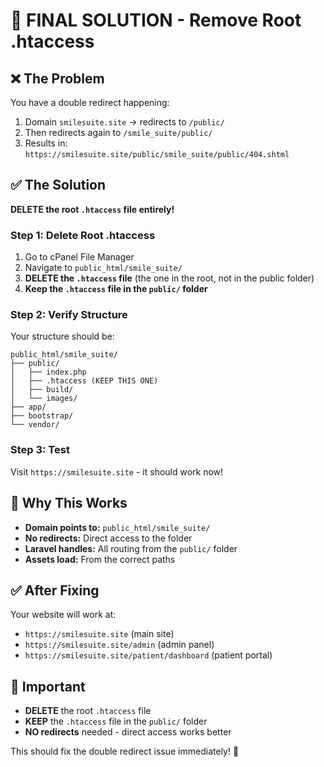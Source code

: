 # 🎯 FINAL SOLUTION - Remove Root .htaccess

## ❌ **The Problem**

You have a double redirect happening:

1. Domain `smilesuite.site` → redirects to `/public/`
2. Then redirects again to `/smile_suite/public/`
3. Results in: `https://smilesuite.site/public/smile_suite/public/404.shtml`

## ✅ **The Solution**

**DELETE the root `.htaccess` file entirely!**

### **Step 1: Delete Root .htaccess**

1. Go to cPanel File Manager
2. Navigate to `public_html/smile_suite/`
3. **DELETE the `.htaccess` file** (the one in the root, not in the public folder)
4. **Keep the `.htaccess` file in the `public/` folder**

### **Step 2: Verify Structure**

Your structure should be:

```
public_html/smile_suite/
├── public/
│   ├── index.php
│   ├── .htaccess (KEEP THIS ONE)
│   ├── build/
│   └── images/
├── app/
├── bootstrap/
└── vendor/
```

### **Step 3: Test**

Visit `https://smilesuite.site` - it should work now!

## 🎯 **Why This Works**

-   **Domain points to:** `public_html/smile_suite/`
-   **No redirects:** Direct access to the folder
-   **Laravel handles:** All routing from the `public/` folder
-   **Assets load:** From the correct paths

## ✅ **After Fixing**

Your website will work at:

-   `https://smilesuite.site` (main site)
-   `https://smilesuite.site/admin` (admin panel)
-   `https://smilesuite.site/patient/dashboard` (patient portal)

## 🚨 **Important**

-   **DELETE** the root `.htaccess` file
-   **KEEP** the `.htaccess` file in the `public/` folder
-   **NO redirects** needed - direct access works better

This should fix the double redirect issue immediately! 🚀

